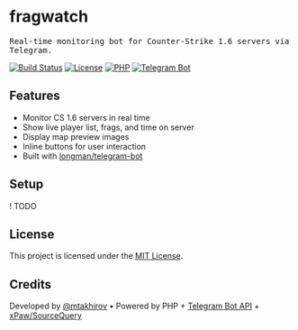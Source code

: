 # fragwatch

<samp>Real-time monitoring bot for Counter-Strike 1.6 servers via Telegram.</samp>

[![Build Status](https://img.shields.io/github/actions/workflow/status/livegame-esports/fragwatch/ci.yml?branch=main&label=build)](https://github.com/your-username/fragwatch/actions)
[![License](https://img.shields.io/github/license/livegame-esports/fragwatch)](LICENSE)
[![PHP](https://img.shields.io/badge/PHP-8.1+-blue.svg)](https://www.php.net/)
[![Telegram Bot](https://img.shields.io/badge/telegram-bot-blue.svg)](https://t.me/your_bot_username)

## Features

- Monitor CS 1.6 servers in real time
- Show live player list, frags, and time on server
- Display map preview images
- Inline buttons for user interaction
- Built with [longman/telegram-bot](https://github.com/php-telegram-bot/core)

## Setup

! TODO

## License

This project is licensed under the [MIT License](./LICENSE).

## Credits

Developed by [@mtakhirov](https://github.com/mtakhirov) • Powered by PHP + [Telegram Bot API](https://packagist.org/packages/longman/telegram-bot) + [xPaw/SourceQuery](https://packagist.org/packages/xpaw/php-source-query-class)
